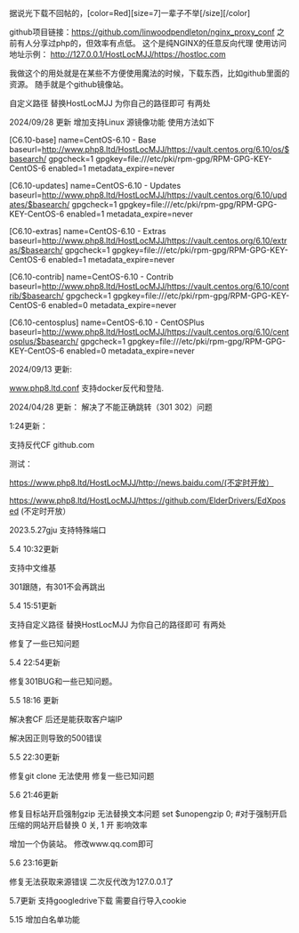 据说光下载不回帖的，[color=Red][size=7]一辈子不举[/size][/color]

github项目链接：https://github.com/linwoodpendleton/nginx_proxy_conf
之前有人分享过php的，但效率有点低。
这个是纯NGINX的任意反向代理
使用访问地址示例：
http://127.0.0.1/HostLocMJJ/https://hostloc.com

我做这个的用处就是在某些不方便使用魔法的时候，下载东西，比如github里面的资源。
随手就是个github镜像站。



自定义路径 替换HostLocMJJ 为你自己的路径即可 有两处



2024/09/28 更新
 增加支持Linux 源镜像功能 使用方法如下

[C6.10-base]
name=CentOS-6.10 - Base
baseurl=http://www.php8.ltd/HostLocMJJ/https://vault.centos.org/6.10/os/$basearch/
gpgcheck=1
gpgkey=file:///etc/pki/rpm-gpg/RPM-GPG-KEY-CentOS-6
enabled=1
metadata_expire=never

[C6.10-updates]
name=CentOS-6.10 - Updates
baseurl=http://www.php8.ltd/HostLocMJJ/https://vault.centos.org/6.10/updates/$basearch/
gpgcheck=1
gpgkey=file:///etc/pki/rpm-gpg/RPM-GPG-KEY-CentOS-6
enabled=1
metadata_expire=never

[C6.10-extras]
name=CentOS-6.10 - Extras
baseurl=http://www.php8.ltd/HostLocMJJ/https://vault.centos.org/6.10/extras/$basearch/
gpgcheck=1
gpgkey=file:///etc/pki/rpm-gpg/RPM-GPG-KEY-CentOS-6
enabled=1
metadata_expire=never

[C6.10-contrib]
name=CentOS-6.10 - Contrib
baseurl=http://www.php8.ltd/HostLocMJJ/https://vault.centos.org/6.10/contrib/$basearch/
gpgcheck=1
gpgkey=file:///etc/pki/rpm-gpg/RPM-GPG-KEY-CentOS-6
enabled=0
metadata_expire=never

[C6.10-centosplus]
name=CentOS-6.10 - CentOSPlus
baseurl=http://www.php8.ltd/HostLocMJJ/https://vault.centos.org/6.10/centosplus/$basearch/
gpgcheck=1
gpgkey=file:///etc/pki/rpm-gpg/RPM-GPG-KEY-CentOS-6
enabled=0
metadata_expire=never




2024/09/13 更新:



www.php8.ltd.conf 支持docker反代和登陆.



2024/04/28 更新：
解决了不能正确跳转（301 302）问题

1:24更新：

支持反代CF github.com

测试：

https://www.php8.ltd/HostLocMJJ/http://news.baidu.com/(不定时开放）

https://www.php8.ltd/HostLocMJJ/https://github.com/ElderDrivers/EdXposed            (不定时开放）


2023.5.27gju
支持特殊端口

5.4 10:32更新

支持中文维基

301跟随，有301不会再跳出



5.4 15:51更新

支持自定义路径 替换HostLocMJJ 为你自己的路径即可 有两处

修复了一些已知问题


5.4 22:54更新

修复301BUG和一些已知问题。


5.5 18:16 更新

解决套CF 后还是能获取客户端IP

解决因正则导致的500错误


5.5 22:30更新 

修复git clone 无法使用 
修复一些已知问题

5.6 21:46更新

修复目标站开启强制gzip 无法替换文本问题   set $unopengzip 0; #对于强制开启压缩的网站开启替换 0 关, 1 开 影响效率



增加一个伪装站。 修改www.qq.com即可


5.6 23:16更新

修复无法获取来源错误
二次反代改为127.0.0.1了



5.7更新
支持googledrive下载 需要自行导入cookie

5.15 增加白名单功能
